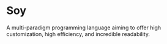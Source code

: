 # Soy
A multi-paradigm programming language aiming to offer high customization, high efficiency, and incredible readability.
